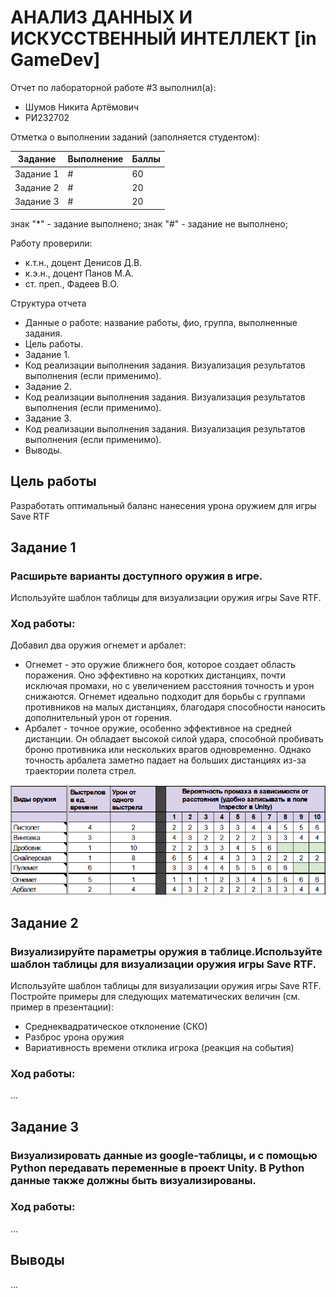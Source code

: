 # АНАЛИЗ ДАННЫХ И ИСКУССТВЕННЫЙ ИНТЕЛЛЕКТ [in GameDev]
Отчет по лабораторной работе #3 выполнил(а):
- Шумов Никита Артёмович
- РИ232702

Отметка о выполнении заданий (заполняется студентом):

| Задание | Выполнение | Баллы |
| ------ | ------ | ------ |
| Задание 1 | # | 60 |
| Задание 2 | # | 20 |
| Задание 3 | # | 20 |

знак "*" - задание выполнено; знак "#" - задание не выполнено;

Работу проверили:
- к.т.н., доцент Денисов Д.В.
- к.э.н., доцент Панов М.А.
- ст. преп., Фадеев В.О.

Структура отчета

- Данные о работе: название работы, фио, группа, выполненные задания.
- Цель работы.
- Задание 1.
- Код реализации выполнения задания. Визуализация результатов выполнения (если применимо).
- Задание 2.
- Код реализации выполнения задания. Визуализация результатов выполнения (если применимо).
- Задание 3.
- Код реализации выполнения задания. Визуализация результатов выполнения (если применимо).
- Выводы.

## Цель работы

Разработать оптимальный баланс нанесения урона оружием для игры Save RTF

## Задание 1
### Расширьте варианты доступного оружия в игре. 

Используйте шаблон таблицы для визуализации оружия игры Save RTF.

### Ход работы:

Добавил два оружия огнемет и арбалет:

- Огнемет - это оружие ближнего боя, которое создает область поражения. Оно эффективно на коротких дистанциях, почти исключая промахи, но с увеличением расстояния точность и урон снижаются. Огнемет идеально подходит для борьбы с группами противников на малых дистанциях, благодаря способности наносить дополнительный урон от горения.
- Арбалет - точное оружие, особенно эффективное на средней дистанции. Он обладает высокой силой удара, способной пробивать броню противника или нескольких врагов одновременно. Однако точность арбалета заметно падает на больших дистанциях из-за траектории полета стрел.

![one](one.png)

## Задание 2
### Визуализируйте параметры оружия в таблице.Используйте шаблон таблицы для визуализации оружия игры Save RTF.

Используйте шаблон таблицы для визуализации оружия игры Save RTF. Постройте примеры для следующих математических величин (см. пример в презентации):
- Среднеквадратическое отклонение (СКО)
- Разброс урона оружия
- Вариативность времени отклика игрока (реакция на события)

### Ход работы:

...

## Задание 3
### Визуализировать данные из google-таблицы, и с помощью Python передавать переменные в проект Unity. В Python данные также должны быть визуализированы.

### Ход работы:

...

## Выводы

...

